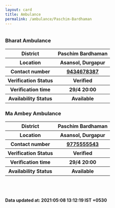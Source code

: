 ```yaml
---
layout: card
title: Ambulance
permalink: /ambulance/Paschim-Bardhaman
---
```

<div class="row">
	<div class="column">
<div class="card_av">
<h3>Bharat Ambulance</h3>

<div class="info"><table>
<tr><th>District</th><th>Paschim Bardhaman</th></tr>
<tr><th>Location</th><th>Asansol, Durgapur</th></tr>
<tr><th>Contact number </th><th><a href="tel:9434678387">9434678387</a></th></tr>
<tr><th>Verification  Status</th><th>Verified</th></tr>
<tr><th>Verification time</th><th>29/4 20:00</th></tr>
<tr><th>Availability Status</th><th>Available</th></tr>
</table></div></div>
<div class="card_av">
<h3>Ma Ambey Ambulance</h3>

<div class="info"><table>
<tr><th>District</th><th>Paschim Bardhaman</th></tr>
<tr><th>Location</th><th>Asansol, Durgapur</th></tr>
<tr><th>Contact number </th><th><a href="tel:9775555543">9775555543</a></th></tr>
<tr><th>Verification  Status</th><th>Verified</th></tr>
<tr><th>Verification time</th><th>29/4 20:00</th></tr>
<tr><th>Availability Status</th><th>Available</th></tr>
</table></div></div>
</div>
</div> <br><br>
<h4> Data updated at: 2021:05:08 13:12:19 IST +0530 </h4>